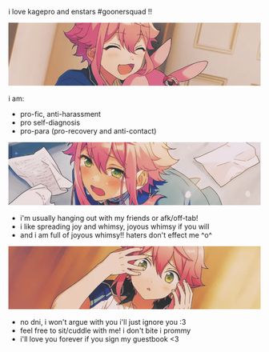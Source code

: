 i love kagepro and enstars #goonersquad !!

![](https://github.com/shotalover/shotalover/blob/99e4707969ec8f88543d508c959d4207dddf2e03/tori%20(2).jpg)

i am:
- pro-fic, anti-harassment
- pro self-diagnosis
- pro-para (pro-recovery and anti-contact)

![](https://github.com/shotalover/shotalover/blob/99e4707969ec8f88543d508c959d4207dddf2e03/tori%20(4).jpg)

- i'm usually hanging out with my friends or afk/off-tab!
- i like spreading joy and whimsy, joyous whimsy if you will
- and i am full of joyous whimsy!! haters don't effect me ^o^

![](https://github.com/shotalover/shotalover/blob/99e4707969ec8f88543d508c959d4207dddf2e03/tori%20(3).jpg)

- no dni, i won't argue with you i'll just ignore you \:3
- feel free to sit/cuddle with me! i don't bite i prommy
- i'll love you forever if you sign my guestbook <3
